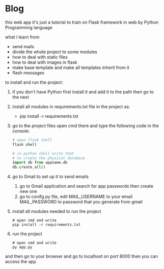 # Blog

this web app it's just a tutorial to train on Flask framework in web by Python Programming language



what i learn from

- send mails
- divide the whole project to some modules
- how to deal with static files
- how to deal with images in flask
- make base template and make all templates inherit from it
- flash messages



to install and run the project:

1. if you don't have Python first install it and add it to the path then go to the next

2. install all modules in requirements.txt file in the project as: 

   - pip install -r requirements.txt 

3. go to the project files open cmd there and type the following code in the console:

   ```python
   # open flask shell
   flask shell
   ```

   ```python
   # in python shell write that
   # to create the physical database
   import db from appname.db
   db.create_all()
   ```

4. go to Gmail to set up it to send emails

   1. go to Gmail application and search for app passwords then create new one
   2. go to conifg.py file, edit MAIL_USERNAME to your email MAIL_PASSWORD to password that you generate from gmail

5. install all modules needed to run the project

   ```shell
   # open cmd and write
   pip install -r requirements.txt
   ```

6. run the project

   ```shell
   # open cmd and write 
   py app.py
   ```

and then go to your browser and go to localhost on port 8000 then you can access the app

